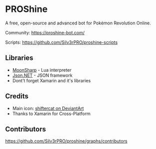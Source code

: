 # PROShine

A free, open-source and advanced bot for Pokémon Revolution Online.

Community: https://proshine-bot.com/

Scripts: https://github.com/Silv3rPRO/proshine-scripts

## Libraries

* [MoonSharp](http://www.moonsharp.org/) - Lua interpreter
* [Json.NET](http://www.newtonsoft.com/json) - JSON framework
*  Dont't forget Xamarin and it's libraries

## Credits

* Main icon: [shiftercat on DeviantArt](https://shiftercat.deviantart.com/)
* Thanks to Xamarin for Cross-Platform

## Contributors

https://github.com/Silv3rPRO/proshine/graphs/contributors
